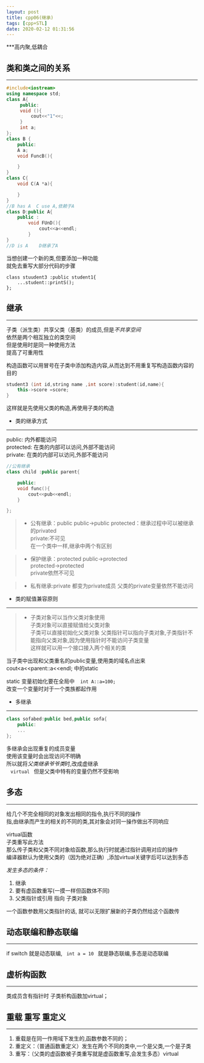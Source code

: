```yaml
---
layout: post
title: cpp06(继承)
tags: [cpp+STL]
date: 2020-02-12 01:31:56
---
```


***高内聚,低耦合

## 类和类之间的关系

***

``` cpp
#include<iostream>
using namespace std;
class A{
     public:
     void (){
         cout<<"1"<<;
     }
     int a;
};
class B {
    public:
    A a;
    void FuncB(){

    }
}
class C{
    void C(A *a){

    }
}
//B has A  C use A,依赖于A
class D:public A{
    public :
        void FUnD(){
            cout<<a<<endl;
        }
}
//D is A    D继承了A
```

当想创建一个新的类,但要添加一种功能  
就免去重写大部分代码的步骤  

``` 
class stuudent3 :public student1{
    ...student::printS();
};
```

## 继承

***
子类（派生类）共享父类（基类）的成员,但是*不共享空间*  
依然是两个相互独立的类空间  
但是使用时是同一种使用方法  
提高了可重用性  

构造函数可以用冒号在子类中添加构造内容,从而达到不用重复写构造函数内容的目的  

``` cpp
student3 (int id,string name ,int score):student(id,name){  
    this->score =score;  
}
```

这样就是先使用父类的构造,再使用子类的构造  

* 类的继承方式

***
public:  内外都能访问  
protected:  在类的内部可以访问,外部不能访问  
private:  在类的内部可以访问,外部不能访问  

```cpp 
//公有继承
class child :public parent{

    public:
    void func(){
        cout<<pub<<endl; 
    }

}; 

``` 

>* 公有继承：public
public->public
protected：继承过程中可以被继承的privated  
private:不可见  
在一个类中一样,继承中两个有区别

>* 保护继承：protected
public->protected  
protected->protected  
private依然不可见  

>* 私有继承:private
都变为private成员
父类的private变量依然不能访问

* 类的赋值兼容原则

***

>* 子类对象可以当作父类对象使用  
子类对象可以直接赋值给父类对象  
子类可以直接初始化父类对象 
父类指针可以指向子类对象,子类指针不能指向父类对象,因为使用指针时不能访问子类变量  
这样就可以用一个接口接入两个相关的类  

当子类中出现和父类重名的public变量,使用类的域名点出来  cout<<this->a<<parent::a<<endl;
中的static

static 变量初始化要在全局中
` ` ` int A::a=100; ` ` `  
改变一个变量时对于一个类族都起作用

* 多继承

***
```cpp
class sofabed:public bed,public sofa{
    public:
    ...
};
```

多继承会出现重复的成员变量  
使用该变量时会出现访问不明确  
所以就将*父类继承爷爷类*时,改成虚继承  
` ` ` virtual ` ` `但是父类中特有的变量仍然不受影响  

## 多态

***
给几个不完全相同的对象发出相同的指令,执行不同的操作  
指,由继承而产生的相关的不同的类,其对象会对同一操作做出不同响应  

virtual函数  
子类重写此方法  
那么传子类和父类不同对象给函数,那么执行时就通过指针调用对应的操作  
编译器默认为使用父类的（因为绝对正确）,添加virtual关键字后可以达到多态  

*发生多态的条件：*  

1. 继承         
2. 要有虚函数重写(一摸一样但函数体不同)    
3. 父类指针或引用   指向  子类对象    

一个函数参数用父类指针的话, 就可以无限扩展新的子类仍然给这个函数传

## 动态联编和静态联编

***

if switch 就是动态联编,` ` ` int a = 10 ` ` `就是静态联编,多态是动态联编  

## 虚析构函数

***
类成员含有指针时    子类析构函数加virtual；

## 重载 重写 重定义

***

1. 重载是在同一作用域下发生的,函数参数不同的；
2. 重定义：（普通函数重定义）发生在两个不同的类中,一个是父类,一个是子类
3. 重写：（父类的虚函数被子类重写就是虚函数重写,会发生多态）virtual 

